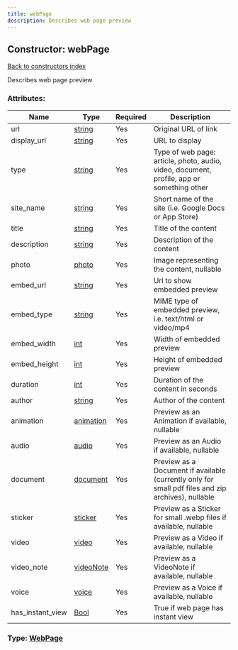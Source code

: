 ```yaml
---
title: webPage
description: Describes web page preview
---
```

## Constructor: webPage  
[Back to constructors index](index.md)



Describes web page preview

### Attributes:

| Name     |    Type       | Required | Description |
|----------|---------------|----------|-------------|
|url|[string](../types/string.md) | Yes|Original URL of link|
|display\_url|[string](../types/string.md) | Yes|URL to display|
|type|[string](../types/string.md) | Yes|Type of web page: article, photo, audio, video, document, profile, app or something other|
|site\_name|[string](../types/string.md) | Yes|Short name of the site (i.e. Google Docs or App Store)|
|title|[string](../types/string.md) | Yes|Title of the content|
|description|[string](../types/string.md) | Yes|Description of the content|
|photo|[photo](../types/photo.md) | Yes|Image representing the content, nullable|
|embed\_url|[string](../types/string.md) | Yes|Url to show embedded preview|
|embed\_type|[string](../types/string.md) | Yes|MIME type of embedded preview, i.e. text/html or video/mp4|
|embed\_width|[int](../types/int.md) | Yes|Width of embedded preview|
|embed\_height|[int](../types/int.md) | Yes|Height of embedded preview|
|duration|[int](../types/int.md) | Yes|Duration of the content in seconds|
|author|[string](../types/string.md) | Yes|Author of the content|
|animation|[animation](../types/animation.md) | Yes|Preview as an Animation if available, nullable|
|audio|[audio](../types/audio.md) | Yes|Preview as an Audio if available, nullable|
|document|[document](../types/document.md) | Yes|Preview as a Document if available (currently only for small pdf files and zip archives), nullable|
|sticker|[sticker](../types/sticker.md) | Yes|Preview as a Sticker for small .webp files if available, nullable|
|video|[video](../types/video.md) | Yes|Preview as a Video if available, nullable|
|video\_note|[videoNote](../types/videoNote.md) | Yes|Preview as a VideoNote if available, nullable|
|voice|[voice](../types/voice.md) | Yes|Preview as a Voice if available, nullable|
|has\_instant\_view|[Bool](../types/Bool.md) | Yes|True if web page has instant view|



### Type: [WebPage](../types/WebPage.md)


